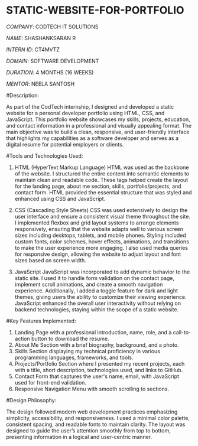 # STATIC-WEBSITE-FOR-PORTFOLIO

*COMPANY*: CODTECH IT SOLUTIONS

*NAME*: SHASHANKSARAN R

*INTERN ID*: CT4MVTZ

*DOMAIN*: SOFTWARE DEVELOPMENT

*DURATION*: 4 MONTHS (16 WEEKS)

*MENTOR*: NEELA SANTOSH


#Description:

As part of the CodTech internship, I designed and developed a static website for a personal developer portfolio using HTML, CSS, and JavaScript. This portfolio website showcases my skills, projects, education, and contact information in a professional and visually appealing format. The main objective was to build a clean, responsive, and user-friendly interface that highlights my capabilities as a software developer and serves as a digital resume for potential employers or clients.

#Tools and Technologies Used:
1. HTML (HyperText Markup Language)
HTML was used as the backbone of the website. I structured the entire content into semantic elements to maintain clean and readable code. These tags helped create the layout for the landing page, about me section, skills, portfolio/projects, and contact form. HTML provided the essential structure that was styled and enhanced using CSS and JavaScript.

2. CSS (Cascading Style Sheets)
CSS was used extensively to design the user interface and ensure a consistent visual theme throughout the site. I implemented flexbox and grid layout systems to arrange elements responsively, ensuring that the website adapts well to various screen sizes including desktops, tablets, and mobile phones. Styling included custom fonts, color schemes, hover effects, animations, and transitions to make the user experience more engaging. I also used media queries for responsive design, allowing the website to adjust layout and font sizes based on screen width.

3. JavaScript
JavaScript was incorporated to add dynamic behavior to the static site. I used it to handle form validation on the contact page, implement scroll animations, and create a smooth navigation experience. Additionally, I added a toggle feature for dark and light themes, giving users the ability to customize their viewing experience. JavaScript enhanced the overall user interactivity without relying on backend technologies, staying within the scope of a static website.

#Key Features Implemented:
1. Landing Page with a professional introduction, name, role, and a call-to-action button to download the resume.
2. About Me Section with a brief biography, background, and a photo.
3. Skills Section displaying my technical proficiency in various programming languages, frameworks, and tools.
4. Projects/Portfolio Section where I presented my recent projects, each with a title, short description, technologies used, and links to GitHub.
5. Contact Form that captures the user's name, email, with JavaScript used for front-end validation.
6. Responsive Navigation Menu with smooth scrolling to sections.

#Design Philosophy:

The design followed modern web development practices emphasizing simplicity, accessibility, and responsiveness. I used a minimal color palette, consistent spacing, and readable fonts to maintain clarity. The layout was designed to guide the user’s attention smoothly from top to bottom, presenting information in a logical and user-centric manner.
